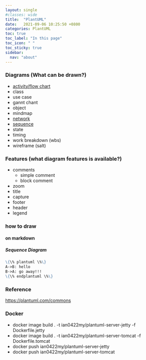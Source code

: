 ```yaml
---
layout: single
#classes: wide
title:  "PlantUML"
date:   2021-09-06 10:25:50 +0800
categories: PlantUML
toc: true
toc_label: "In this page"
toc_icon: " "
toc_sticky: true
sidebar:
  nav: "about"
---
```


### Diagrams (What can be drawn?)

* [activity/flow chart](https://plantuml.com/activity-diagram-legacy)
* class
* use case
* gannt chant
* object
* mindmap
* [network](https://plantuml.com/nwdiag)
* [sequence](#sequence-diagram)
* state
* timing
* work breakdown (wbs)
* wireframe (salt)

### Features (what diagram features is available?)

* comments
  * simple comment
  * block comment
* zoom
* title
* capture
* footer
* header
* legend

### how to draw

#### on markdown

##### Sequence Diagram

```markdown
\{\% plantuml \%\}
A->B: hello
B->A: go away!!!
\{\% endplantuml \%\}
```

### Reference

<https://plantuml.com/commons>

### Docker

* docker image build . -t ian0422my/plantuml-server-jetty -f Dockerfile.jetty
* docker image build . -t ian0422my/plantuml-server-tomcat -f Dockerfile.tomcat
* docker push ian0422my/plantuml-server-jetty
* docker push ian0422my/plantuml-server-tomcat